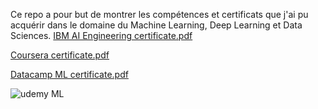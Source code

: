Ce repo a pour but de montrer les compétences et certificats que j'ai pu acquérir dans le domaine du Machine Learning, Deep Learning et Data Sciences.
[IBM AI Engineering certificate.pdf](https://github.com/jcho-colab/MachineLearning/files/7695144/IBM.AI.Engineering.certificate.pdf)

[Coursera certificate.pdf](https://github.com/jcho-colab/MachineLearning/files/7695145/Coursera.certificate.pdf)


[Datacamp ML certificate.pdf](https://github.com/jcho-colab/MachineLearning/files/7695141/Datacamp.ML.certificate.pdf)


![udemy ML](https://user-images.githubusercontent.com/56273505/145633733-ea93216b-4436-492a-9495-1ed258e901c9.jpg)


